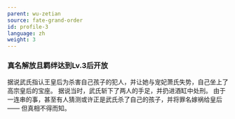 ```yaml
---
parent: wu-zetian
source: fate-grand-order
id: profile-3
language: zh
weight: 3
---
```


### 真名解放且羁绊达到Lv.3后开放

据说武氏指认王皇后为杀害自己孩子的犯人，并让她与宠妃萧氏失势，自己坐上了高宗皇后的宝座。
据说当时，武氏斩下了两人的手足，并扔进酒缸中处刑。
由于一连串的事，甚至有人猜测或许正是武氏杀了自己的孩子，并将罪名嫁祸给皇后——
但真相不得而知。
